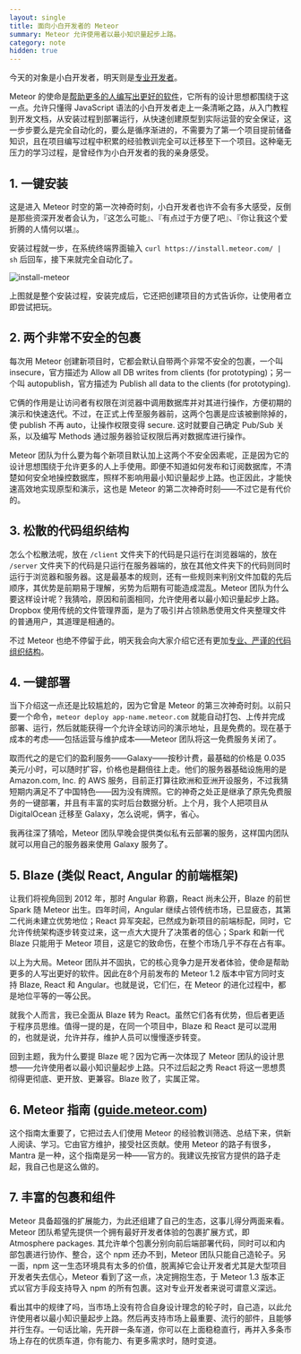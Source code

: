 ```yaml
---
layout: single
title: 面向小白开发者的 Meteor
summary: Meteor 允许使用者以最小知识量起步上路。
category: note
hidden: true
---
```


今天的对象是小白开发者，明天则是[专业开发者](/note/meteor-for-professional.html)。

Meteor 的使命是[帮助更多的人编写出更好的软件](/note/the-meteor-mission.html)，它所有的设计思想都围绕于这一点。允许只懂得 JavaScript 语法的小白开发者走上一条清晰之路，从入门教程到开发文档，从安装过程到部署运行，从快速创建原型到实际运营的安全保证，这一步步要么是完全自动化的，要么是循序渐进的，不需要为了第一个项目提前储备知识，且在项目编写过程中积累的经验教训完全可以迁移至下一个项目。这种毫无压力的学习过程，是曾经作为小白开发者的我的亲身感受。

## 1. 一键安装

这是进入 Meteor 时空的第一次神奇时刻，小白开发者也许不会有多大感受，反倒是那些资深开发者会认为，『这怎么可能』、『有点过于方便了吧』、『你让我这个爱折腾的人情何以堪』。

安装过程就一步，在系统终端界面输入 `curl https://install.meteor.com/ | sh` 后回车，接下来就完全自动化了。

![install-meteor](http://ww4.sinaimg.cn/mw690/a1480181jw1f3six2zr0nj20l60f9775.jpg)

上图就是整个安装过程，安装完成后，它还把创建项目的方式告诉你，让使用者立即尝试把玩。

## 2. 两个非常不安全的包裹

每次用 Meteor 创建新项目时，它都会默认自带两个非常不安全的包裹，一个叫 insecure，官方描述为 Allow all DB writes from clients (for prototyping)；另一个叫 autopublish，官方描述为 Publish all data to the clients (for prototyping).

它俩的作用是让访问者有权限在浏览器中调用数据库并对其进行操作，方便初期的演示和快速迭代。不过，在正式上传至服务器前，这两个包裹是应该被删除掉的，使 publish 不再 auto，让操作权限变得 secure. 这时就要自己确定 Pub/Sub 关系，以及编写 Methods 通过服务器验证权限后再对数据库进行操作。

Meteor 团队为什么要为每个新项目默认加上这两个不安全因素呢，正是因为它的设计思想围绕于允许更多的人上手使用。即便不知道如何发布和订阅数据库，不清楚如何安全地操控数据库，照样不影响用最小知识量起步上路。也正因此，才能快速高效地实现原型和演示，这也是 Meteor 的第二次神奇时刻——不过它是有代价的。

## 3. 松散的代码组织结构

怎么个松散法呢，放在 `/client` 文件夹下的代码是只运行在浏览器端的，放在 `/server` 文件夹下的代码是只运行在服务器端的，放在其他文件夹下的代码则同时运行于浏览器和服务器。这是最基本的规则，还有一些规则来判别文件加载的先后顺序，其优势是前期易于理解，劣势为后期有可能造成混乱。Meteor 团队为什么要这样设计呢？我猜哈，原因和前面相同，允许使用者以最小知识量起步上路。Dropbox 使用传统的文件管理界面，是为了吸引并占领熟悉使用文件夹整理文件的普通用户，其道理是相通的。

不过 Meteor 也绝不停留于此，明天我会向大家介绍它还有更加[专业、严谨的代码组织结构](/note/meteor-for-professional.html)。

## 4. 一键部署

当下介绍这一点还是比较尴尬的，因为它曾是 Meteor 的第三次神奇时刻。以前只要一个命令，`meteor deploy app-name.meteor.com` 就能自动打包、上传并完成部署、运行，然后就能获得一个允许全球访问的演示地址，且是免费的。现在基于成本的考虑——包括运营与维护成本——Meteor 团队将这一免费服务关闭了。

取而代之的是它们的盈利服务——Galaxy——按秒计费，最基础的价格是 0.035 美元/小时，可以随时扩容，价格也是翻倍往上走。他们的服务器基础设施用的是 Amazon.com, Inc. 的 AWS 服务，目前正打算往欧洲和亚洲开设服务，不过我猜短期内满足不了中国特色——因为没有牌照。它的神奇之处正是继承了原先免费服务的一键部署，并且有丰富的实时后台数据分析。上个月，我个人把项目从 DigitalOcean 迁移至 Galaxy，怎么说呢，俩字，省心。

我再往深了猜哈，Meteor 团队早晚会提供类似私有云部署的服务，这样国内团队就可以用自己的服务器来使用 Galaxy 服务了。

## 5. Blaze (类似 React, Angular 的前端框架)

让我们将视角回到 2012 年，那时 Angular 称霸，React 尚未公开，Blaze 的前世 Spark 随 Meteor 出生。四年时间，Angular 继续占领传统市场，已显疲态，其第二代尚未建立优势地位；React 异军突起，已然成为新项目的前端标配，同时，它允许传统架构逐步转变过来，这一点大大提升了决策者的信心；Spark 和新一代 Blaze 只能用于 Meteor 项目，这是它的致命伤，在整个市场几乎不存在占有率。

以上为大局。Meteor 团队并不固执，它的核心竞争力是开发者体验，使命是帮助更多的人写出更好的软件。因此在8个月前发布的 Meteor 1.2 版本中官方同时支持 Blaze, React 和 Angular。也就是说，它们仨，在 Meteor 的进化过程中，都是地位平等的一等公民。

就我个人而言，我已全面从 Blaze 转为 React。虽然它们各有优势，但后者更适于程序员思维。值得一提的是，在同一个项目中，Blaze 和 React 是可以混用的，也就是说，允许并存，维护人员可以慢慢逐步转变。

回到主题，我为什么要提 Blaze 呢？因为它再一次体现了 Meteor 团队的设计思想——允许使用者以最小知识量起步上路。只不过后起之秀 React 将这一思想贯彻得更彻底、更开放、更兼容。Blaze 败了，实属正常。

## 6. Meteor 指南 ([guide.meteor.com](http://guide.meteor.com/))

这个指南太重要了，它把过去人们使用 Meteor 的经验教训筛选、总结下来，供新人阅读、学习。它由官方维护，接受社区贡献。使用 Meteor 的路子有很多，Mantra 是一种，这个指南是另一种——官方的。我建议先按官方提供的路子走起，我自己也是这么做的。

## 7. 丰富的包裹和组件

Meteor 具备超强的扩展能力，为此还组建了自己的生态，这事儿得分两面来看。Meteor 团队希望先提供一个拥有最好开发者体验的包裹扩展方式，即 Atmosphere packages. 其允许单个包裹分别向前后端部署代码，同时可以和内部包裹进行协作、整合，这个 npm 还办不到，Meteor 团队只能自己造轮子。另一面，npm 这一生态环境具有太多的价值，脱离掉它会让开发者尤其是大型项目开发者失去信心，Meteor 看到了这一点，决定拥抱生态，于 Meteor 1.3 版本正式以官方手段支持导入 npm 的所有包裹。这对专业开发者来说可谓意义深远。

看出其中的规律了吗，当市场上没有符合自身设计理念的轮子时，自己造，以此允许使用者以最小知识量起步上路。然后再支持市场上最重要、流行的部件，且能够并行生存。一句话比喻，先开辟一条车道，你可以在上面稳稳直行，再并入多条市场上存在的优质车道，你有能力、有更多需求时，随时变道。
